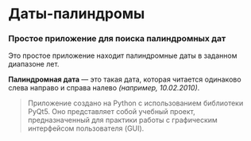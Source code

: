 # Даты-палиндромы
### Простое приложение для поиска палиндромных дат
Это простое приложение находит палиндромные даты в заданном диапазоне лет.

**Палиндромная дата** — это такая дата, которая читается одинаково слева направо и справа налево *(например, 10.02.2010)*.

> Приложение создано на Python с использованием библиотеки PyQt5. Оно представляет собой учебный проект, предназначенный для практики работы с графическим интерфейсом пользователя (GUI).
<!-- Переделать приложение (сделать через класс MainWin(QWidget) -->